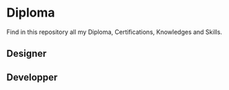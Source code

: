 # Diploma

Find in this repository all my Diploma, Certifications, Knowledges and Skills.

## Designer

## Developper

